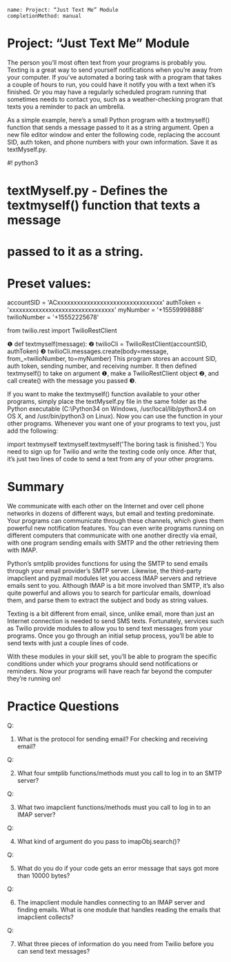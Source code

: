 ```ngMeta
name: Project: “Just Text Me” Module
completionMethod: manual
```
# Project: “Just Text Me” Module
The person you’ll most often text from your programs is probably you. Texting is a great way to send yourself notifications when you’re away from your computer. If you’ve automated a boring task with a program that takes a couple of hours to run, you could have it notify you with a text when it’s finished. Or you may have a regularly scheduled program running that sometimes needs to contact you, such as a weather-checking program that texts you a reminder to pack an umbrella.

As a simple example, here’s a small Python program with a textmyself() function that sends a message passed to it as a string argument. Open a new file editor window and enter the following code, replacing the account SID, auth token, and phone numbers with your own information. Save it as textMyself.py.


   #! python3
   # textMyself.py - Defines the textmyself() function that texts a message
   # passed to it as a string.

   # Preset values:
   accountSID = 'ACxxxxxxxxxxxxxxxxxxxxxxxxxxxxxxxx'
   authToken = 'xxxxxxxxxxxxxxxxxxxxxxxxxxxxxxxx'
   myNumber = '+15559998888'
   twilioNumber = '+15552225678'

   from twilio.rest import TwilioRestClient

❶ def textmyself(message):
❷     twilioCli = TwilioRestClient(accountSID, authToken)
❸     twilioCli.messages.create(body=message, from_=twilioNumber, to=myNumber)
This program stores an account SID, auth token, sending number, and receiving number. It then defined textmyself() to take on argument ❶, make a TwilioRestClient object ❷, and call create() with the message you passed ❸.

If you want to make the textmyself() function available to your other programs, simply place the textMyself.py file in the same folder as the Python executable (C:\Python34 on Windows, /usr/local/lib/python3.4 on OS X, and /usr/bin/python3 on Linux). Now you can use the function in your other programs. Whenever you want one of your programs to text you, just add the following:


import textmyself
textmyself.textmyself('The boring task is finished.')
You need to sign up for Twilio and write the texting code only once. After that, it’s just two lines of code to send a text from any of your other programs.

# Summary
We communicate with each other on the Internet and over cell phone networks in dozens of different ways, but email and texting predominate. Your programs can communicate through these channels, which gives them powerful new notification features. You can even write programs running on different computers that communicate with one another directly via email, with one program sending emails with SMTP and the other retrieving them with IMAP.

Python’s smtplib provides functions for using the SMTP to send emails through your email provider’s SMTP server. Likewise, the third-party imapclient and pyzmail modules let you access IMAP servers and retrieve emails sent to you. Although IMAP is a bit more involved than SMTP, it’s also quite powerful and allows you to search for particular emails, download them, and parse them to extract the subject and body as string values.

Texting is a bit different from email, since, unlike email, more than just an Internet connection is needed to send SMS texts. Fortunately, services such as Twilio provide modules to allow you to send text messages from your programs. Once you go through an initial setup process, you’ll be able to send texts with just a couple lines of code.

With these modules in your skill set, you’ll be able to program the specific conditions under which your programs should send notifications or reminders. Now your programs will have reach far beyond the computer they’re running on!

# Practice Questions

Q:

1. What is the protocol for sending email? For checking and receiving email?

Q:

2. What four smtplib functions/methods must you call to log in to an SMTP server?

Q:

3. What two imapclient functions/methods must you call to log in to an IMAP server?

Q:

4. What kind of argument do you pass to imapObj.search()?

Q:

5. What do you do if your code gets an error message that says got more than 10000 bytes?

Q:

6. The imapclient module handles connecting to an IMAP server and finding emails. What is one module that handles reading the emails that imapclient collects?

Q:

7. What three pieces of information do you need from Twilio before you can send text messages?

